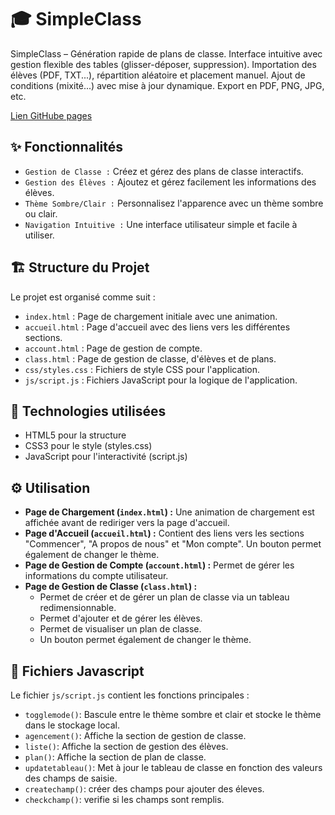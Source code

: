 # 🎓 SimpleClass

SimpleClass – Génération rapide de plans de classe.
Interface intuitive avec gestion flexible des tables (glisser-déposer, suppression).
Importation des élèves (PDF, TXT...), répartition aléatoire et placement manuel.
Ajout de conditions (mixité...) avec mise à jour dynamique.
Export en PDF, PNG, JPG, etc.

[Lien GitHube pages](https://lilian-17.github.io/SimpleClass/html/index.html)
## ✨ Fonctionnalités

* `Gestion de Classe :` Créez et gérez des plans de classe interactifs.
* `Gestion des Élèves :` Ajoutez et gérez facilement les informations des élèves.
* `Thème Sombre/Clair :` Personnalisez l'apparence avec un thème sombre ou clair.
* `Navigation Intuitive :` Une interface utilisateur simple et facile à utiliser.
## 🏗️ Structure du Projet

Le projet est organisé comme suit :

* `index.html` : Page de chargement initiale avec une animation.
* `accueil.html` : Page d'accueil avec des liens vers les différentes sections.
* `account.html` : Page de gestion de compte.
* `class.html` : Page de gestion de classe, d'élèves et de plans.
* `css/styles.css` : Fichiers de style CSS pour l'application.
* `js/script.js` : Fichiers JavaScript pour la logique de l'application.

## 🚀 Technologies utilisées
* HTML5 pour la structure
* CSS3 pour le style (styles.css)
* JavaScript pour l'interactivité (script.js)
  
## ⚙️ Utilisation

* **Page de Chargement (`index.html`) :** Une animation de chargement est affichée avant de rediriger vers la page d'accueil.
* **Page d'Accueil (`accueil.html`) :** Contient des liens vers les sections "Commencer", "A propos de nous" et "Mon compte". Un bouton permet également de changer le thème.
* **Page de Gestion de Compte (`account.html`) :** Permet de gérer les informations du compte utilisateur.
* **Page de Gestion de Classe (`class.html`) :**
    * Permet de créer et de gérer un plan de classe via un tableau redimensionnable.
    * Permet d'ajouter et de gérer les élèves.
    * Permet de visualiser un plan de classe.
    * Un bouton permet également de changer le thème.

## 🔨 Fichiers Javascript

Le fichier `js/script.js` contient les fonctions principales :

* `togglemode()`: Bascule entre le thème sombre et clair et stocke le thème dans le stockage local.
* `agencement()`: Affiche la section de gestion de classe.
* `liste()`: Affiche la section de gestion des élèves.
* `plan()`: Affiche la section de plan de classe.
* `updatetableau()`: Met à jour le tableau de classe en fonction des valeurs des champs de saisie.
* `createchamp()`: créer des champs pour ajouter des éleves.
* `checkchamp()`: verifie si les champs sont remplis.
